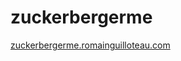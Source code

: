 # zuckerbergerme

[zuckerbergerme.romainguilloteau.com](https://zuckerbergerme.romainguilloteau.com/)
